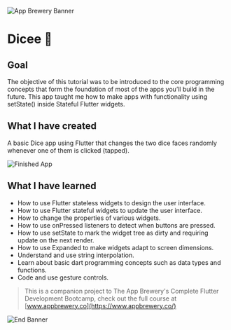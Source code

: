 ![App Brewery Banner](https://github.com/londonappbrewery/Images/blob/master/AppBreweryBanner.png)


# Dicee 🎲

## Goal

The objective of this tutorial was to be introduced to the core programming concepts that form the foundation of most of the apps you’ll build in the future. This app taught me how to make apps with functionality using setState() inside Stateful Flutter widgets.


## What I have created

A basic Dice app using Flutter that changes the two dice faces randomly whenever one of them is clicked (tapped).

![Finished App](https://github.com/londonappbrewery/Images/blob/master/dicee-demo.gif)

## What I have learned

- How to use Flutter stateless widgets to design the user interface.
- How to use Flutter stateful widgets to update the user interface.
- How to change the properties of various widgets.
- How to use onPressed listeners to detect when buttons are pressed.
- How to use setState to mark the widget tree as dirty and requiring update on the next render.
- How to use Expanded to make widgets adapt to screen dimensions.
- Understand and use string interpolation.
- Learn about basic dart programming concepts such as data types and functions.
- Code and use gesture controls.

>This is a companion project to The App Brewery's Complete Flutter Development Bootcamp, check out the full course at [www.appbrewery.co](https://www.appbrewery.co/)

![End Banner](https://github.com/londonappbrewery/Images/blob/master/readme-end-banner.png)
